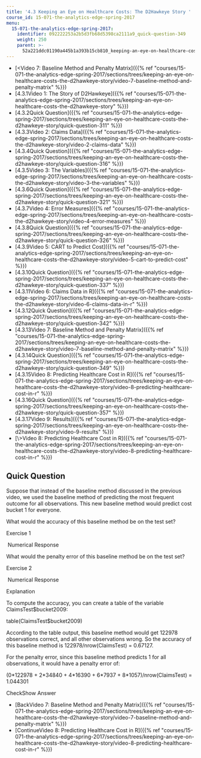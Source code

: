 ```yaml
---
title: '4.3 Keeping an Eye on Healthcare Costs: The D2Hawkeye Story '
course_id: 15-071-the-analytics-edge-spring-2017
menu:
  15-071-the-analytics-edge-spring-2017:
    identifier: 092222253a2b5d3fb68d5398ca2111a9_quick-question-349
    weight: 250
    parent: >-
      52a221ddc01190a445b1a393b15cb810_keeping-an-eye-on-healthcare-costs-the-d2hawkeye-story
---
```

*   [<Video 7: Baseline Method and Penalty Matrix]({{% ref "courses/15-071-the-analytics-edge-spring-2017/sections/trees/keeping-an-eye-on-healthcare-costs-the-d2hawkeye-story/video-7-baseline-method-and-penalty-matrix" %}})
*   [4.3.1Video 1: The Story of D2Hawkeye]({{% ref "courses/15-071-the-analytics-edge-spring-2017/sections/trees/keeping-an-eye-on-healthcare-costs-the-d2hawkeye-story" %}})
*   [4.3.2Quick Question]({{% ref "courses/15-071-the-analytics-edge-spring-2017/sections/trees/keeping-an-eye-on-healthcare-costs-the-d2hawkeye-story/quick-question-311" %}})
*   [4.3.3Video 2: Claims Data]({{% ref "courses/15-071-the-analytics-edge-spring-2017/sections/trees/keeping-an-eye-on-healthcare-costs-the-d2hawkeye-story/video-2-claims-data" %}})
*   [4.3.4Quick Question]({{% ref "courses/15-071-the-analytics-edge-spring-2017/sections/trees/keeping-an-eye-on-healthcare-costs-the-d2hawkeye-story/quick-question-316" %}})
*   [4.3.5Video 3: The Variables]({{% ref "courses/15-071-the-analytics-edge-spring-2017/sections/trees/keeping-an-eye-on-healthcare-costs-the-d2hawkeye-story/video-3-the-variables" %}})
*   [4.3.6Quick Question]({{% ref "courses/15-071-the-analytics-edge-spring-2017/sections/trees/keeping-an-eye-on-healthcare-costs-the-d2hawkeye-story/quick-question-321" %}})
*   [4.3.7Video 4: Error Measures]({{% ref "courses/15-071-the-analytics-edge-spring-2017/sections/trees/keeping-an-eye-on-healthcare-costs-the-d2hawkeye-story/video-4-error-measures" %}})
*   [4.3.8Quick Question]({{% ref "courses/15-071-the-analytics-edge-spring-2017/sections/trees/keeping-an-eye-on-healthcare-costs-the-d2hawkeye-story/quick-question-326" %}})
*   [4.3.9Video 5: CART to Predict Cost]({{% ref "courses/15-071-the-analytics-edge-spring-2017/sections/trees/keeping-an-eye-on-healthcare-costs-the-d2hawkeye-story/video-5-cart-to-predict-cost" %}})
*   [4.3.10Quick Question]({{% ref "courses/15-071-the-analytics-edge-spring-2017/sections/trees/keeping-an-eye-on-healthcare-costs-the-d2hawkeye-story/quick-question-337" %}})
*   [4.3.11Video 6: Claims Data in R]({{% ref "courses/15-071-the-analytics-edge-spring-2017/sections/trees/keeping-an-eye-on-healthcare-costs-the-d2hawkeye-story/video-6-claims-data-in-r" %}})
*   [4.3.12Quick Question]({{% ref "courses/15-071-the-analytics-edge-spring-2017/sections/trees/keeping-an-eye-on-healthcare-costs-the-d2hawkeye-story/quick-question-342" %}})
*   [4.3.13Video 7: Baseline Method and Penalty Matrix]({{% ref "courses/15-071-the-analytics-edge-spring-2017/sections/trees/keeping-an-eye-on-healthcare-costs-the-d2hawkeye-story/video-7-baseline-method-and-penalty-matrix" %}})
*   [4.3.14Quick Question]({{% ref "courses/15-071-the-analytics-edge-spring-2017/sections/trees/keeping-an-eye-on-healthcare-costs-the-d2hawkeye-story/quick-question-349" %}})
*   [4.3.15Video 8: Predicting Healthcare Cost in R]({{% ref "courses/15-071-the-analytics-edge-spring-2017/sections/trees/keeping-an-eye-on-healthcare-costs-the-d2hawkeye-story/video-8-predicting-healthcare-cost-in-r" %}})
*   [4.3.16Quick Question]({{% ref "courses/15-071-the-analytics-edge-spring-2017/sections/trees/keeping-an-eye-on-healthcare-costs-the-d2hawkeye-story/quick-question-357" %}})
*   [4.3.17Video 9: Results]({{% ref "courses/15-071-the-analytics-edge-spring-2017/sections/trees/keeping-an-eye-on-healthcare-costs-the-d2hawkeye-story/video-9-results" %}})
*   [\\>Video 8: Predicting Healthcare Cost in R]({{% ref "courses/15-071-the-analytics-edge-spring-2017/sections/trees/keeping-an-eye-on-healthcare-costs-the-d2hawkeye-story/video-8-predicting-healthcare-cost-in-r" %}})

Quick Question
--------------

Suppose that instead of the baseline method discussed in the previous video, we used the baseline method of predicting the most frequent outcome for all observations. This new baseline method would predict cost bucket 1 for everyone.

What would the accuracy of this baseline method be on the test set?

Exercise 1

&nbsp;Numerical Response&nbsp;

What would the penalty error of this baseline method be on the test set?

Exercise 2

&nbsp;Numerical Response&nbsp;

Explanation

To compute the accuracy, you can create a table of the variable ClaimsTest$bucket2009:

table(ClaimsTest$bucket2009)

According to the table output, this baseline method would get 122978 observations correct, and all other observations wrong. So the accuracy of this baseline method is 122978/nrow(ClaimsTest) = 0.67127.

For the penalty error, since this baseline method predicts 1 for all observations, it would have a penalty error of:

(0\*122978 + 2\*34840 + 4\*16390 + 6\*7937 + 8\*1057)/nrow(ClaimsTest) = 1.044301

CheckShow Answer

*   [BackVideo 7: Baseline Method and Penalty Matrix]({{% ref "courses/15-071-the-analytics-edge-spring-2017/sections/trees/keeping-an-eye-on-healthcare-costs-the-d2hawkeye-story/video-7-baseline-method-and-penalty-matrix" %}})
*   [ContinueVideo 8: Predicting Healthcare Cost in R]({{% ref "courses/15-071-the-analytics-edge-spring-2017/sections/trees/keeping-an-eye-on-healthcare-costs-the-d2hawkeye-story/video-8-predicting-healthcare-cost-in-r" %}})